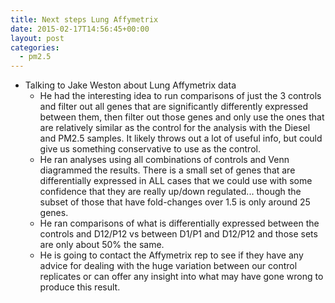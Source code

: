 ```yaml
---
title: Next steps Lung Affymetrix
date: 2015-02-17T14:56:45+00:00
layout: post
categories:
  - pm2.5
---
```

  * Talking to Jake Weston about Lung Affymetrix data
      * He had the interesting idea to run comparisons of just the 3 controls and filter out all genes that are significantly differently expressed between them, then filter out those genes and only use the ones that are relatively similar as the control for the analysis with the Diesel and PM2.5 samples. It likely throws out a lot of useful info, but could give us something conservative to use as the control.
      * He ran analyses using all combinations of controls and Venn diagrammed the results. There is a small set of genes that are differentially expressed in ALL cases that we could use with some confidence that they are really up/down regulated... though the subset of those that have fold-changes over 1.5 is only around 25 genes.
      * He ran comparisons of what is differentially expressed between the controls and D12/P12 vs between D1/P1 and D12/P12 and those sets are only about 50% the same.
      * He is going to contact the Affymetrix rep to see if they have any advice for dealing with the huge variation between our control replicates or can offer any insight into what may have gone wrong to produce this result.
  
